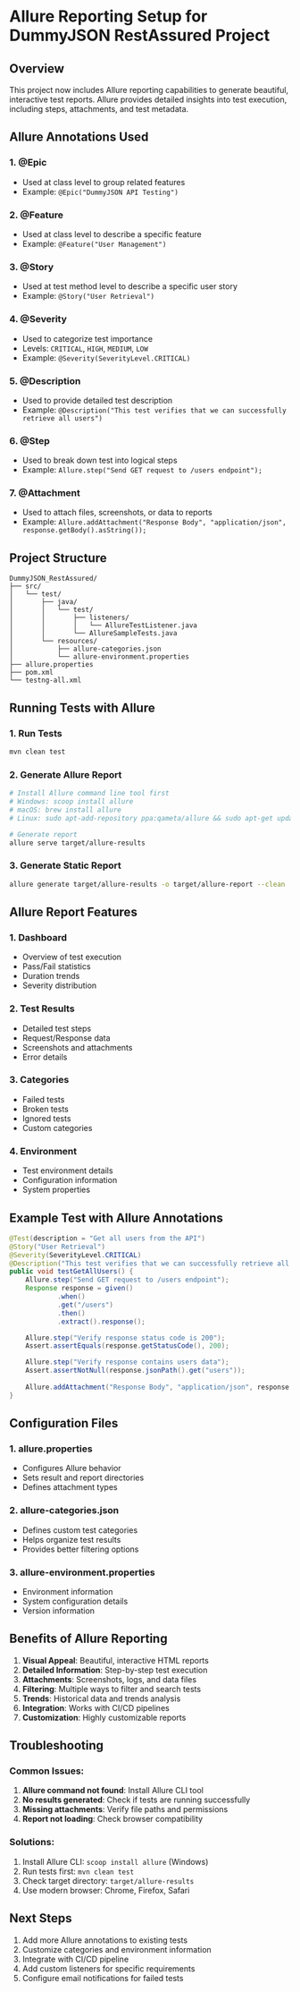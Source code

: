 # Allure Reporting Setup for DummyJSON RestAssured Project

## Overview
This project now includes Allure reporting capabilities to generate beautiful, interactive test reports. Allure provides detailed insights into test execution, including steps, attachments, and test metadata.

## Allure Annotations Used

### 1. **@Epic**
- Used at class level to group related features
- Example: `@Epic("DummyJSON API Testing")`

### 2. **@Feature**
- Used at class level to describe a specific feature
- Example: `@Feature("User Management")`

### 3. **@Story**
- Used at test method level to describe a specific user story
- Example: `@Story("User Retrieval")`

### 4. **@Severity**
- Used to categorize test importance
- Levels: `CRITICAL`, `HIGH`, `MEDIUM`, `LOW`
- Example: `@Severity(SeverityLevel.CRITICAL)`

### 5. **@Description**
- Used to provide detailed test description
- Example: `@Description("This test verifies that we can successfully retrieve all users")`

### 6. **@Step**
- Used to break down test into logical steps
- Example: `Allure.step("Send GET request to /users endpoint");`

### 7. **@Attachment**
- Used to attach files, screenshots, or data to reports
- Example: `Allure.addAttachment("Response Body", "application/json", response.getBody().asString());`

## Project Structure

```
DummyJSON_RestAssured/
├── src/
│   └── test/
│       ├── java/
│       │   └── test/
│       │       ├── listeners/
│       │       │   └── AllureTestListener.java
│       │       └── AllureSampleTests.java
│       └── resources/
│           ├── allure-categories.json
│           └── allure-environment.properties
├── allure.properties
├── pom.xml
└── testng-all.xml
```

## Running Tests with Allure

### 1. **Run Tests**
```bash
mvn clean test
```

### 2. **Generate Allure Report**
```bash
# Install Allure command line tool first
# Windows: scoop install allure
# macOS: brew install allure
# Linux: sudo apt-add-repository ppa:qameta/allure && sudo apt-get update && sudo apt-get install allure

# Generate report
allure serve target/allure-results
```

### 3. **Generate Static Report**
```bash
allure generate target/allure-results -o target/allure-report --clean
```

## Allure Report Features

### 1. **Dashboard**
- Overview of test execution
- Pass/Fail statistics
- Duration trends
- Severity distribution

### 2. **Test Results**
- Detailed test steps
- Request/Response data
- Screenshots and attachments
- Error details

### 3. **Categories**
- Failed tests
- Broken tests
- Ignored tests
- Custom categories

### 4. **Environment**
- Test environment details
- Configuration information
- System properties

## Example Test with Allure Annotations

```java
@Test(description = "Get all users from the API")
@Story("User Retrieval")
@Severity(SeverityLevel.CRITICAL)
@Description("This test verifies that we can successfully retrieve all users from the DummyJSON API")
public void testGetAllUsers() {
    Allure.step("Send GET request to /users endpoint");
    Response response = given()
            .when()
            .get("/users")
            .then()
            .extract().response();

    Allure.step("Verify response status code is 200");
    Assert.assertEquals(response.getStatusCode(), 200);

    Allure.step("Verify response contains users data");
    Assert.assertNotNull(response.jsonPath().get("users"));
    
    Allure.addAttachment("Response Body", "application/json", response.getBody().asString());
}
```

## Configuration Files

### 1. **allure.properties**
- Configures Allure behavior
- Sets result and report directories
- Defines attachment types

### 2. **allure-categories.json**
- Defines custom test categories
- Helps organize test results
- Provides better filtering options

### 3. **allure-environment.properties**
- Environment information
- System configuration details
- Version information

## Benefits of Allure Reporting

1. **Visual Appeal**: Beautiful, interactive HTML reports
2. **Detailed Information**: Step-by-step test execution
3. **Attachments**: Screenshots, logs, and data files
4. **Filtering**: Multiple ways to filter and search tests
5. **Trends**: Historical data and trends analysis
6. **Integration**: Works with CI/CD pipelines
7. **Customization**: Highly customizable reports

## Troubleshooting

### Common Issues:
1. **Allure command not found**: Install Allure CLI tool
2. **No results generated**: Check if tests are running successfully
3. **Missing attachments**: Verify file paths and permissions
4. **Report not loading**: Check browser compatibility

### Solutions:
1. Install Allure CLI: `scoop install allure` (Windows)
2. Run tests first: `mvn clean test`
3. Check target directory: `target/allure-results`
4. Use modern browser: Chrome, Firefox, Safari

## Next Steps

1. Add more Allure annotations to existing tests
2. Customize categories and environment information
3. Integrate with CI/CD pipeline
4. Add custom listeners for specific requirements
5. Configure email notifications for failed tests






